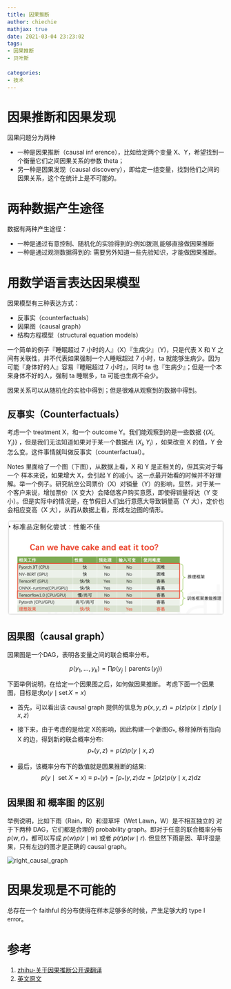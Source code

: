 ```yaml
---
title: 因果推断
author: chiechie
mathjax: true
date: 2021-03-04 23:23:02
tags:
- 因果推断
- 贝叶斯

categories: 
- 技术
---
```



# 因果推断和因果发现

因果问题分为两种

- 一种是因果推断（causal inf erence），比如给定两个变量 X、Y，希望找到一个衡量它们之间因果关系的参数 theta；
- 另一种是因果发现（causal discovery），即给定一组变量，找到他们之间的因果关系，这个在统计上是不可能的。

# 两种数据产生途径

数据有两种产生途径：

- 一种是通过有意控制、随机化的实验得到的:例如拨测,能够直接做因果推断
- 一种是通过观测数据得到的: 需要另外知道一些先验知识，才能做因果推断。


# 用数学语言表达因果模型

因果模型有三种表达方式：
- 反事实（counterfactuals）
- 因果图（causal graph）
- 结构方程模型（structural equation models）

一个简单的例子『睡眠超过 7 小时的人』（X）『生病少』（Y)，只是代表 X 和 Y 之间有关联性，并不代表如果强制一个人睡眠超过 7 小时，ta 就能够生病少。因为可能『身体好的人』容易『睡眠超过 7 小时』，同时 ta 也『生病少』；但是一个本来身体不好的人，强制 ta 睡眠多，ta 可能也生病不会少。


因果关系可以从随机化的实验中得到；但是很难从观察到的数据中得到。


## 反事实（Counterfactuals）

考虑一个 treatment X，和一个 outcome Y。我们能观察到的是一些数据 $\left\{\left(X_{i}, Y_{i}\right)\right\}$ ，但是我们无法知道如果对于某一个数据点 $\left(X_{i}, Y_{i}\right)$ ，如果改变 X 的值，Y 会怎么变。这件事情就叫做反事实（counterfactual）。

Notes 里面给了一个图（下图），从数据上看，X 和 Y 是正相关的，但其实对于每一个 样本来说，如果增大 X，会引起 Y 的减小。这一点最开始看的时候并不好理解。举一个例子。研究航空公司票价（X）对销量（Y）的影响，显然，对于某一个客户来说，增加票价（X 变大）会降低客户购买意愿，即使得销量将达（Y 变小）。但是实际中的情况是，在节假日人们出行意愿大导致销量高（Y 大），定价也会相应变高（X 大），从而从数据上看，形成左边图的情形。

![反事实举例](dl-framework/img.png)

## 因果图（causal graph）

因果图是一个DAG，表明各变量之间的联合概率分布。

$$p\left(y_{1}, \ldots, y_{k}\right)=\prod p\left(y_{j} \mid \operatorname{parents}\left(y_{j}\right)\right)$$

下面举例说明，在给定一个因果图之后，如何做因果推断。
考虑下面一个因果图，目标是求$p(y \mid \operatorname{set} X=x)$

- 首先，可以看出该 causal graph 提供的信息为 
$p(x, y, z)=p(z) p(x \mid z) p(y \mid x, z)$

- 接下来，由于考虑的是给定 X的影响，因此构建一个新图$G_{*}$,
移除掉所有指向 X 的边，得到新的联合概率分布:
$$p_{*}(y, z)=p(z) p(y \mid x, z)$$


- 最后，该概率分布下的数值就是因果推断的结果:
  $$p(y \mid \text { set } X=x) \equiv p_{*}(y)=\int p_{*}(y, z) d z=\int p(z) p(y \mid x, z) d z$$


## 因果图 和 概率图 的区别

举例说明，比如下雨（Rain，R）和湿草坪（Wet Lawn，W）是不相互独立的
对于下两种 DAG，它们都是合理的 probability graph。即对于任意的联合概率分布 $p(w, r)$，都可以写成 $p(w) p(r \mid w)$ 或者 $p(r) p(w \mid r)$.
但显然下雨是因、草坪湿是果，只有左边的图才是正确的 causal graph。

![right_causal_graph](right_causal_graph.png)

# 因果发现是不可能的

总存在一个 faithful 的分布使得在样本足够多的时候，产生足够大的 type I error。

# 参考

1. [zhihu-关于因果推断公开课翻译](https://zhuanlan.zhihu.com/p/88173582)
2. [英文原文](http://www.stat.cmu.edu/~larry/=sml/Causation.pdf)